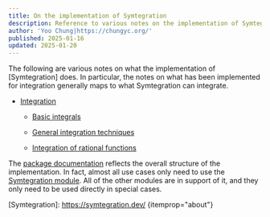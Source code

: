 ```yaml
---
title: On the implementation of Symtegration
description: Reference to various notes on the implementation of Symtegration, which is a Haskell library for symbolic integration.
author: 'Yoo Chung|https://chungyc.org/'
published: 2025-01-16
updated: 2025-01-20
---
```


The following are various notes on what the implementation of [Symtegration] does.
In particular, the notes on what has been implemented for integration
generally maps to what Symtegration can integrate.

*   [Integration](integration/)

    *   [Basic integrals](integration/basic/)

    *   [General integration techniques](integration/techniques/)

    *   [Integration of rational functions](integration/rational/)

The [package documentation] reflects the overall structure of the implementation.
In fact, almost all use cases only need to use the [Symtegration module].
All of the other modules are in support of it, and they only need to be used directly in special cases.

[Symtegration]: https://symtegration.dev/ {itemprop="about"}

[package documentation]: https://doc.symtegration.dev/symtegration/latest/

[Symtegration module]: https://doc.symtegration.dev/symtegration/latest/Symtegration.html
